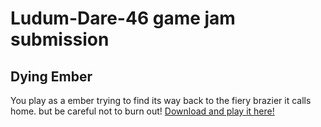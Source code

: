 # Ludum-Dare-46 game jam submission

## Dying Ember

You play as a ember trying to find its way back to the fiery brazier it calls home. but be careful not to burn out!
[Download and play it here!](https://gruset.itch.io/dying-ember)
